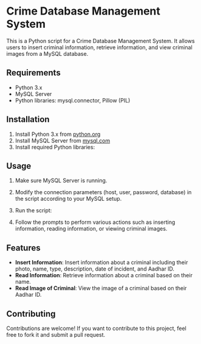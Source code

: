 # Crime Database Management System

This is a Python script for a Crime Database Management System. It allows users to insert criminal information, retrieve information, and view criminal images from a MySQL database.

## Requirements
- Python 3.x
- MySQL Server
- Python libraries: mysql.connector, Pillow (PIL)

## Installation
1. Install Python 3.x from [python.org](https://www.python.org/downloads/)
2. Install MySQL Server from [mysql.com](https://www.mysql.com/downloads/)
3. Install required Python libraries:



## Usage
1. Make sure MySQL Server is running.
2. Modify the connection parameters (host, user, password, database) in the script according to your MySQL setup.
3. Run the script:

4. Follow the prompts to perform various actions such as inserting information, reading information, or viewing criminal images.

## Features
- **Insert Information**: Insert information about a criminal including their photo, name, type, description, date of incident, and Aadhar ID.
- **Read Information**: Retrieve information about a criminal based on their name.
- **Read Image of Criminal**: View the image of a criminal based on their Aadhar ID.

## Contributing
Contributions are welcome! If you want to contribute to this project, feel free to fork it and submit a pull request.

